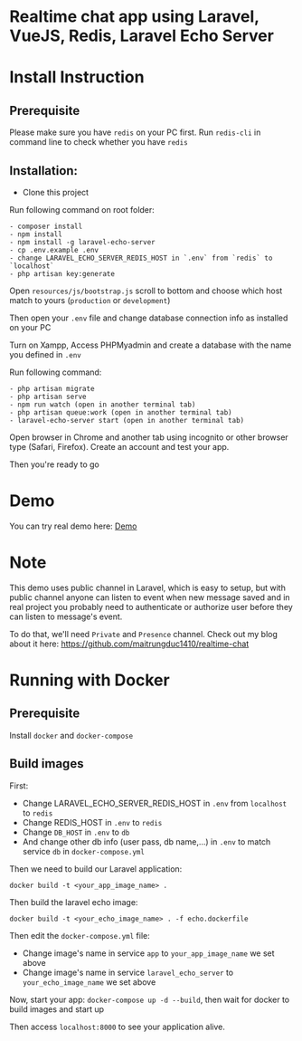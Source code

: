 # Realtime chat app using Laravel, VueJS, Redis, Laravel Echo Server

# Install Instruction
## Prerequisite
Please make sure you have `redis` on your PC first. Run `redis-cli` in command line to check whether you have `redis`

## Installation:
- Clone this project

Run following command on root folder:

	- composer install
	- npm install
	- npm install -g laravel-echo-server
	- cp .env.example .env
	- change LARAVEL_ECHO_SERVER_REDIS_HOST in `.env` from `redis` to `localhost`
	- php artisan key:generate

Open `resources/js/bootstrap.js` scroll to bottom and choose which host match to yours (`production` or `development`)

Then open your `.env` file and change database connection info as installed on your PC

Turn on Xampp, Access PHPMyadmin and create a database with the name you defined in `.env`

Run following command: 

	- php artisan migrate
	- php artisan serve
	- npm run watch (open in another terminal tab)
	- php artisan queue:work (open in another terminal tab)
	- laravel-echo-server start (open in another terminal tab)

Open browser in Chrome and another tab using incognito or other browser type (Safari, Firefox). Create an account and test your app.

Then you're ready to go
# Demo
You can try real demo here: [Demo](https://public-chat.jamesisme.com/)

# Note
This demo uses public channel in Laravel, which is easy to setup, but with public channel anyone can listen to event when new message saved and in real project you probably need to authenticate or authorize user before they can listen to message's event. 

To do that, we'll need `Private` and `Presence` channel. Check out my blog about it here: https://github.com/maitrungduc1410/realtime-chat

# Running with Docker
## Prerequisite
Install `docker` and `docker-compose`

## Build images
First:
- Change LARAVEL_ECHO_SERVER_REDIS_HOST in `.env` from `localhost` to `redis`
- Change REDIS_HOST in `.env` to `redis`
- Change `DB_HOST` in `.env` to `db`
- And change other db info (user pass, db name,...) in `.env` to match service `db` in `docker-compose.yml`

Then we need to build our Laravel application:
```
docker build -t <your_app_image_name> .
```
Then build the laravel echo image:
```
docker build -t <your_echo_image_name> . -f echo.dockerfile
```

Then edit the `docker-compose.yml` file:
- Change image's name in service `app` to `your_app_image_name` we set above
- Change image's name in service `laravel_echo_server` to `your_echo_image_name` we set above

Now, start your app: `docker-compose up -d --build`, then wait for docker to build images and start up

Then access `localhost:8000` to see your application alive.


